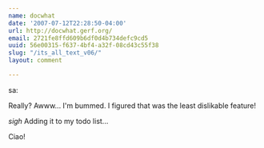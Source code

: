 ```yaml
---
name: docwhat
date: '2007-07-12T22:28:50-04:00'
url: http://docwhat.gerf.org/
email: 2721fe8ffd609b6df0d4b734defc9cd5
uuid: 56e00315-f637-4bf4-a32f-08cd43c55f38
slug: "/its_all_text_v06/"
layout: comment

---
```


sa:

Really?  Awww... I'm bummed.  I figured that was the least dislikable feature!

*sigh* Adding it to my todo list...

Ciao!
